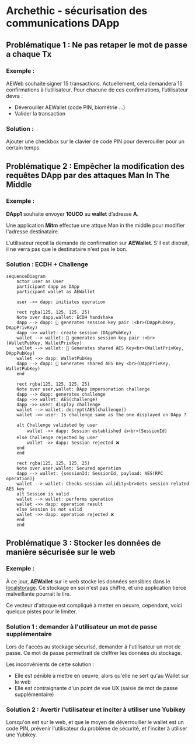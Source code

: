 # Archethic - sécurisation des communications DApp

## Problématique 1 : Ne pas retaper le mot de passe a chaque Tx

### Exemple : 
AEWeb souhaite signer 15 transactions. Actuellement, cela demandera 15 confirmations à l’utilisateur. Pour chacune de ces confirmations, l’utilisateur devra :
- Déverouiller AEWallet (code PIN, biométrie …)
- Valider la transaction 

### Solution :
Ajouter une checkbox sur le clavier de code PIN pour deverouiller pour un certain temps.

## Problématique 2 : Empêcher la modification des requêtes DApp par des attaques Man In The Middle

### Exemple :

**DApp1** souhaite envoyer **10UCO** au **wallet** d’adresse **A**. 

Une application **Mitm** effectue une attque Man in the middle pour modifier l'adresse destinataire.

L'utilisateur reçoit la demande de confirmation sur **AEWallet**. S'il est distrait, il ne verra pas que le destinataire n'est pas le bon.

### Solution : ECDH + Challenge

```mermaid
sequenceDiagram 
    actor user as User
    participant dapp as DApp
    participant wallet as AEWallet

    user ->> dapp: initiates operation

    rect rgba(125, 125, 125, 25)
    Note over dapp,wallet: ECDH handshake
    dapp --> dapp: 🔑 generates session key pair :<br>(DAppPubKey, DAppPrivKey)
    dapp ->> wallet: create session (DAppPubKey)
    wallet --> wallet: 🔑 generates session key pair :<br>(WalletPubKey, WalletPrivKey)
    wallet --> wallet: 🔐 Generates shared AES Key<br>(WalletPrivKey, DAppPubKey)
    wallet ->> dapp: WalletPubKey
    dapp --> dapp: 🔐 Generates shared AES Key <br>(DAppPrivKey, WalletPubKey)
    end

    rect rgba(125, 125, 125, 25)
    Note over user,wallet: DApp impersonation challenge
    dapp --> dapp: generates challenge 
    dapp ->> wallet: AES(challenge)
    dapp ->> user: display challenge
    wallet --> wallet: decrypt(AES(challenge))
    wallet ->> user: Is challenge same as the one displayed on DApp ?

    alt Challenge validated by user
        wallet ->> dapp: Session established 👍<br>(SessionId)
    else Challenge rejected by user
        wallet ->> dapp: Session rejected ❌
    end
    end

    rect rgba(125, 125, 125, 25)
    Note over user,wallet: Secured operation
    dapp --> wallet: {sessionId: SessionId, payload: AES(RPC operation)}
    wallet --> wallet: Checks session validity<br>Gets session related AES key
    alt Session is valid
    wallet --> wallet: performs operation
    wallet ->> dapp: operation result
    else Session is not valid
    wallet ->> dapp: operation rejected ❌
    end
    end

```

## Problématique 3 : Stocker les données de manière sécurisée sur le web

### Exemple : 
À ce jour, **AEWallet** sur le web stocke les données sensibles dans le [localstorage](https://developer.mozilla.org/en-US/docs/Web/API/Window/localStorage).
Ce stockage en soi n'est pas chiffré, et une application tierce malveillante pourrait le lire.

Ce vecteur d'attaque est compliqué à metter en oeuvre, cependant, voici quelque pistes pour le limiter.

### Solution 1 : demander à l'utilisateur un mot de passe supplémentaire

Lors de l'accés au stockage sécurisé, demander à l'utilisateur un mot de passe. Ce mot de passe permettrait de chiffrer les données du stockage.

Les inconvénients de cette solution : 
- Elle est pénible à mettre en oeuvre, alors qu'elle ne sert qu'au Wallet sur le web
- Elle est contraignante d'un point de vue UX (saisie de mot de passe supplémentaire)

### Solution 2 : Avertir l'utilisateur et inciter à utiliser une Yubikey

Lorsqu'on est sur le web, et que le moyen de déverrouiller le wallet est un code PIN, prévenir l'utilisateur du problème de sécurité, et l'inciter à utiliser une Yubikey.